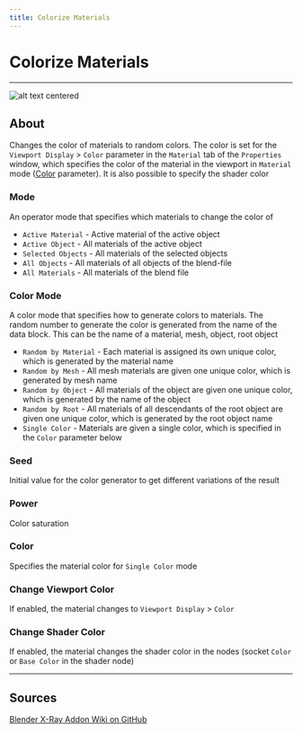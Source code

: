 ```yaml
---
title: Colorize Materials
---
```


# Colorize Materials

___

![alt text centered](assets/images/operator-colorize-materials.png)

## About

Changes the color of materials to random colors. The color is set for the `Viewport Display` > `Color` parameter in the `Material` tab of the `Properties` window, which specifies the color of the material in the viewport in `Material` mode ([Color](https://docs.blender.org/manual/en/3.6/editors/3dview/display/shading.html#solid) parameter). It is also possible to specify the shader color

### Mode

An operator mode that specifies which materials to change the color of

- `Active Material` - Active material of the active object
- `Active Object` - All materials of the active object
- `Selected Objects` - All materials of the selected objects
- `All Objects` - All materials of all objects of the blend-file
- `All Materials` - All materials of the blend file

### Color Mode

A color mode that specifies how to generate colors to materials. The random number to generate the color is generated from the name of the data block. This can be the name of a material, mesh, object, root object

- `Random by Material` - Each material is assigned its own unique color, which is generated by the material name
- `Random by Mesh` - All mesh materials are given one unique color, which is generated by mesh name
- `Random by Object` - All materials of the object are given one unique color, which is generated by the name of the object
- `Random by Root` - All materials of all descendants of the root object are given one unique color, which is generated by the root object name
- `Single Color` - Materials are given a single color, which is specified in the `Color` parameter below

### Seed

Initial value for the color generator to get different variations of the result

### Power

Color saturation

### Color

Specifies the material color for `Single Color` mode

### Change Viewport Color

If enabled, the material changes to `Viewport Display` > `Color`

### Change Shader Color

If enabled, the material changes the shader color in the nodes (socket `Color` or `Base Color` in the shader node)

___

## Sources

[Blender X-Ray Addon Wiki on GitHub](https://github.com/PavelBlend/blender-xray/wiki/Panel-Batch-Tools#colorize-materials)
